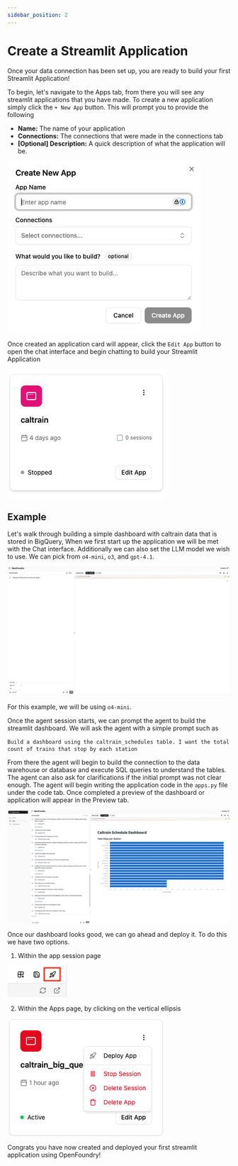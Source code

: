 ```yaml
---
sidebar_position: 2
---
```


# Create a Streamlit Application

Once your data connection has been set up, you are ready to build your first Streamlit Application!

To begin, let's navigate to the Apps tab, from there you will see any streamlit applications that you have made. To create a new application
simply click the `+ New App` button. This will prompt you to provide the following

- **Name:** The name of your application
- **Connections:** The connections that were made in the connections tab
- **[Optional] Description:** A quick description of what the application will be.

![new_application](/img/new-application.png)

Once created an application card will appear, click the `Edit App` button to open the chat interface and begin chatting to build your Streamlit Application

![application-card](/img/application-card.png)


## Example
Let's walk through building a simple dashboard with caltrain data that is stored in BigQuery, When we first start up the application we will be met with the Chat interface. Additionally we can also set the LLM model we wish to use.
We can pick from `o4-mini`, `o3`, and `gpt-4.1`.

![app-start](/img/app-start.png)

For this example, we will be using `o4-mini`.

Once the agent session starts, we can prompt the agent to build the streamlit dashboard. We will ask the agent with a simple prompt such as
```
Build a dashboard using the caltrain_schedules table. I want the total count of trains that stop by each station
```

From there the agent will begin to build the connection to the data warehouse or database and execute SQL queries to understand the tables.
The agent can also ask for clarifications if the initial prompt was not clear enough. The agent will begin writing the application code in the `apps.py` file under the code tab.
Once completed a preview of the dashboard or application will appear in the Preview tab.

![caltrain-app-preview](/img/app-preview-caltrain.png)


Once our dashboard looks good, we can go ahead and deploy it. To do this we have two options.

1. Within the app session page

![deployment_option1](/img/deployment1.png)

2. Within the Apps page, by clicking on the vertical ellipsis

![deployment_option2](/img/deployment2.png)


Congrats you have now created and deployed your first streamlit application using OpenFoundry!
